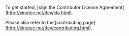 To get started, [sign the Contributor License Agreement]
(http://xinutec.net/dev/cla.html).

Please also refer to the [contributing page]
(http://xinutec.net/dev/contributing.html).
